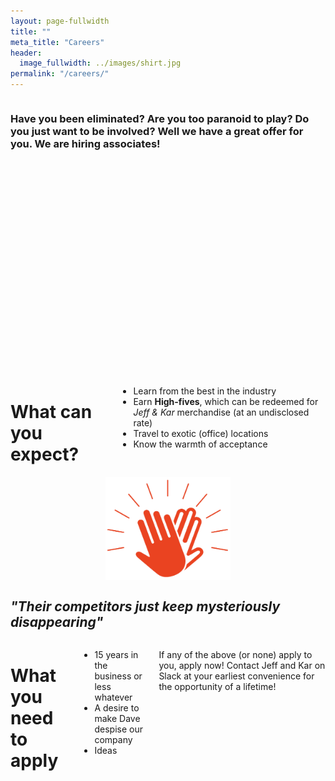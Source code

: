 ```yaml
---
layout: page-fullwidth
title: ""
meta_title: "Careers"
header:
  image_fullwidth: ../images/shirt.jpg
permalink: "/careers/"
---
```


<div class="row">
    <div class="small-12 text-center columns">
        <h3>Have you been eliminated? Are you too paranoid to play? Do you just want to be involved? Well we have a great offer for you. We are hiring associates!</h3>
    </div>
</div>

<div class="row t30" style="margin-left:20px;margin-right:20px;background-position:center center;background-repeat:no-repeat;background-image:url('../images/fooseball.jpg')">
    <h2 class="subheader" style="color:white;padding-top:150px;padding-bottom:150px"></h2>
</div><!-- /.row -->

<div class="row t60">
    <div class="medium-8 small-12 columns">
        <h1>What can you expect?</h1>
        <ul class="disc t20">
            <li>Learn from the best in the industry</li>
            <li>Earn <strong>High-fives</strong>, which can be redeemed for <em>Jeff & Kar</em> merchandise (at an undisclosed rate)</li>
            <li>Travel to exotic (office) locations</li>
            <li>Know the warmth of acceptance</li>
        </ul>
    </div>
    <div class="medium-4 small-12 small-centered medium-uncentered t30 columns">
        <img src="../images/high-five.png" width="200" height="auto" style="display:block;margin-left:auto;margin-right:auto">
    </div>
</div>

<div class="row t60 b30">
    <div class="medium-6 small-12 small-centered text-center columns">
        <h2 class="subheader"><em>"Their competitors just keep mysteriously disappearing"</em></h2>
    </div>
</div>

<div class="row">
    <div class="small-12 columns">
        <h1 class="t60">What you need to apply</h1>
        <ul class="disc t20">
            <li>15 years in the business or less whatever</li>
            <li>A desire to make Dave despise our company</li>
            <li>Ideas</li>
        </ul>
        <p>
            If any of the above (or none) apply to you, apply now! Contact Jeff and Kar on Slack at your earliest convenience for the opportunity of a lifetime!
        </p>
    </div>
</div>

